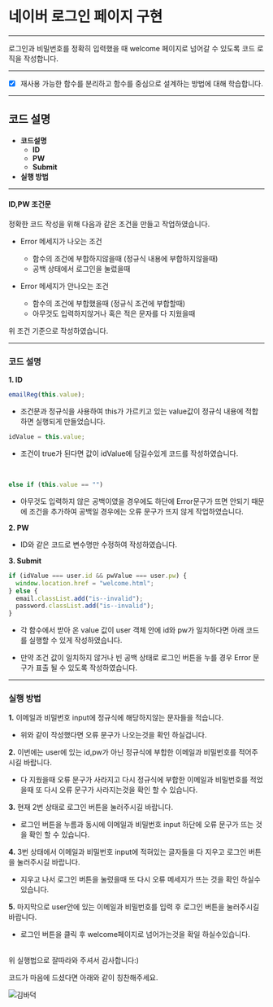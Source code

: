 # 네이버 로그인 페이지 구현

---

로그인과 비밀번호를 정확히 입력했을 때 welcome 페이지로 넘어갈 수 있도록 코드 로직을 작성합니다.

---

- [x] 재사용 가능한 함수를 분리하고 함수를 중심으로 설계하는 방법에 대해 학습합니다.

---

## 코드 설명

- **코드설명**
  - **ID**
  - **PW**
  - **Submit**
    <br>
- **실행 방법**

---

#### ID,PW 조건문

정확한 코드 작성을 위해 다음과 같은 조건을 만들고 작업하였습니다.

- Error 메세지가 나오는 조건

  - 함수의 조건에 부합하지않을때 (정규식 내용에 부합하지않을때)
  - 공백 상태에서 로그인을 눌렀을때

- Error 메세지가 안나오는 조건
  - 함수의 조건에 부합했을때 (정규식 조건에 부합할때)
  - 아무것도 입력하지않거나 혹은 적은 문자를 다 지웠을때

위 조건 기준으로 작성하였습니다.

---

### 코드 설명

**1. ID**

```js
emailReg(this.value);
```

- 조건문과 정규식을 사용하여 this가 가르키고 있는 value값이 정규식 내용에 적합하면 실행되게 만들었습니다.

```js
idValue = this.value;
```

- 조건이 true가 된다면 값이 idValue에 담길수있게 코드를 작성하였습니다.

  <br>

```js
else if (this.value == "")
```

- 아무것도 입력하지 않은 공백이였을 경우에도 하단에 Error문구가 뜨면 안되기 때문에 조건을 추가하여 공백일 경우에는 오류 문구가 뜨지 않게 작업하였습니다.

**2. PW**

- ID와 같은 코드로 변수명만 수정하여 작성하였습니다.

**3. Submit**

```js
if (idValue === user.id && pwValue === user.pw) {
  window.location.href = "welcome.html";
} else {
  email.classList.add("is--invalid");
  password.classList.add("is--invalid");
}
```

- 각 함수에서 받아 온 value 값이 user 객체 안에 id와 pw가 일치하다면 아래 코드를 실행할 수 있게 작성하였습니다.

- 만약 조건 값이 일치하지 않거나 빈 공백 상태로 로그인 버튼을 누를 경우 Error 문구가 표출 될 수 있도록 작성하였습니다.

---

### 실행 방법

**1.** 이메일과 비밀번호 input에 정규식에 해당하지않는 문자들을 적습니다.

- 위와 같이 작성했다면 오류 문구가 나오는것을 확인 하실겁니다.
  <br>

**2.** 이번에는 user에 있는 id,pw가 아닌 정규식에 부합한 이메일과 비밀번호를 적어주시길 바랍니다.

- 다 지웠을때 오류 문구가 사라지고 다시 정규식에 부합한 이메일과 비밀번호를 적었을때 또 다시 오류 문구가 사라지는것을 확인 할 수 있습니다.
  <br>

**3.** 현재 2번 상태로 로그인 버튼을 눌러주시길 바랍니다.

- 로그인 버튼을 누름과 동시에 이메일과 비밀번호 input 하단에 오류 문구가 뜨는 것을 확인 할 수 있습니다.
  <br>

**4.** 3번 상태에서 이메일과 비밀번호 input에 적혀있는 글자들을 다 지우고 로그인 버튼을 눌러주시길 바랍니다.

- 지우고 나서 로그인 버튼을 눌렀을때 또 다시 오류 메세지가 뜨는 것을 확인 하실수있습니다.
  <br>

**5.** 마지막으로 user안에 있는 이메일과 비밀번호를 입력 후 로그인 버튼을 눌러주시길 바랍니다.

- 로그인 버튼을 클릭 후 welcome페이지로 넘어가는것을 확일 하실수있습니다.

<br>
위 실행법으로 잘따라와 주셔서 감사합니다:)

코드가 마음에 드셨다면 아래와 같이 칭찬해주세요.

![김바덕](https://item.kakaocdn.net/do/37f60207810643d2a06e79ad877dee7d7e6f47a71c79378b48860ead6a12bf11)
